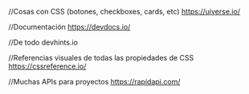 
//Cosas con CSS (botones, checkboxes, cards, etc)
https://uiverse.io/

//Documentación 
https://devdocs.io/

//De todo
devhints.io

//Referencias visuales de todas las propiedades de CSS
https://cssreference.io/

//Muchas APIs para proyectos
https://rapidapi.com/

